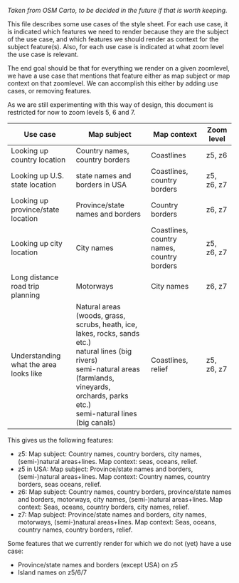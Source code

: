 _Taken from OSM Carto, to be decided in the future if that is worth keeping._

This file describes some use cases of the style sheet. For each use case, it is indicated which features we need to render because they are the subject of the use case, and which features we should render as context for the subject feature(s). Also, for each use case is indicated at what zoom level the use case is relevant.

The end goal should be that for everything we render on a given zoomlevel, we have a use case that mentions that feature either as map subject or map context on that zoomlevel. We can accomplish this either by adding use cases, or removing features.

As we are still experimenting with this way of design, this document is restricted for now to zoom levels 5, 6 and 7.

| Use case | Map subject | Map context | Zoom level |
| --- | --- | --- | --- |
| Looking up country location | Country names, country borders | Coastlines | z5, z6 |
| Looking up U.S. state location | state names and borders in USA  | Coastlines, country borders | z5, z6, z7 |
| Looking up province/state location|Province/state names and borders|Country borders | z6, z7 |
| Looking up city location | City names | Coastlines, country names, country borders | z5, z6, z7 |
| Long distance road trip planning | Motorways | City names | z6, z7 |
| Understanding what the area looks like | Natural areas (woods, grass, scrubs, heath, ice, lakes, rocks, sands etc.) <br/> natural lines (big rivers) <br/> semi-natural areas (farmlands, vineyards, orchards, parks etc.) <br/> semi-natural lines (big canals) | Coastlines, relief | z5, z6, z7 |

This gives us the following features:

* z5: Map subject: Country names, country borders, city names, (semi-)natural areas+lines. Map context: seas, oceans, relief.
* z5 in USA: Map subject: Province/state names and borders, (semi-)natural areas+lines. Map context: Country names, country borders, seas oceans, relief.
* z6: Map subject: Country names, country borders, province/state names and borders, motorways, city names, (semi-)natural areas+lines. Map context: Seas, oceans, country borders, city names, relief.
* z7: Map subject: Province/state names and borders, city names, motorways, (semi-)natural areas+lines. Map context: Seas, oceans, country names, country borders, relief.

Some features that we currently render for which we do not (yet) have a use case:

* Province/state names and borders (except USA) on z5
* Island names on z5/6/7
